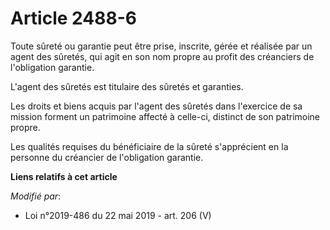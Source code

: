 # Article 2488-6

Toute sûreté ou garantie peut être prise, inscrite, gérée et réalisée par un agent des sûretés, qui agit en son nom propre au
profit des créanciers de l'obligation garantie.

L'agent des sûretés est titulaire des sûretés et garanties.

Les droits et biens acquis par l'agent des sûretés dans l'exercice de sa mission forment un patrimoine affecté à celle-ci,
distinct de son patrimoine propre.

Les qualités requises du bénéficiaire de la sûreté s'apprécient en la personne du créancier de l'obligation garantie.

**Liens relatifs à cet article**

_Modifié par_:

  - Loi n°2019-486 du 22 mai 2019 - art. 206 (V)
